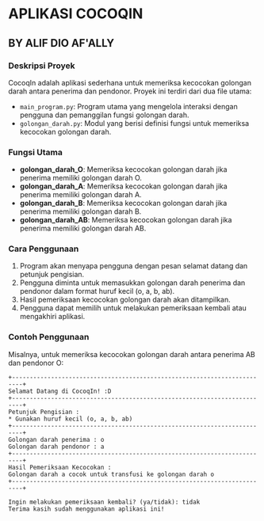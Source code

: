 # APLIKASI COCOQIN
## BY ALIF DIO AF'ALLY

### Deskripsi Proyek
CocoqIn adalah aplikasi sederhana untuk memeriksa kecocokan golongan darah antara penerima dan pendonor. Proyek ini terdiri dari dua file utama:
- `main_program.py`: Program utama yang mengelola interaksi dengan pengguna dan pemanggilan fungsi golongan darah.
- `golongan_darah.py`: Modul yang berisi definisi fungsi untuk memeriksa kecocokan golongan darah.

### Fungsi Utama
- **golongan_darah_O**: Memeriksa kecocokan golongan darah jika penerima memiliki golongan darah O.
- **golongan_darah_A**: Memeriksa kecocokan golongan darah jika penerima memiliki golongan darah A.
- **golongan_darah_B**: Memeriksa kecocokan golongan darah jika penerima memiliki golongan darah B.
- **golongan_darah_AB**: Memeriksa kecocokan golongan darah jika penerima memiliki golongan darah AB.

### Cara Penggunaan
1. Program akan menyapa pengguna dengan pesan selamat datang dan petunjuk pengisian.
2. Pengguna diminta untuk memasukkan golongan darah penerima dan pendonor dalam format huruf kecil (o, a, b, ab).
3. Hasil pemeriksaan kecocokan golongan darah akan ditampilkan.
4. Pengguna dapat memilih untuk melakukan pemeriksaan kembali atau mengakhiri aplikasi.

### Contoh Penggunaan
Misalnya, untuk memeriksa kecocokan golongan darah antara penerima AB dan pendonor O:
```plaintext
+-------------------------------------------------------------------------+
Selamat Datang di CocoqIn! :D 
+-------------------------------------------------------------------------+
Petunjuk Pengisian :
* Gunakan huruf kecil (o, a, b, ab)
+-------------------------------------------------------------------------+
Golongan darah penerima : o
Golongan darah pendonor : a
+-------------------------------------------------------------------------+
Hasil Pemeriksaan Kecocokan :
Golongan darah a cocok untuk transfusi ke golongan darah o
+-------------------------------------------------------------------------+

Ingin melakukan pemeriksaan kembali? (ya/tidak): tidak
Terima kasih sudah menggunakan aplikasi ini!
